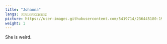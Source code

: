 ```yaml
---
title: "Johanna"
langs: 🇫🇷🇯🇵🇬🇧🇩🇪
picture: https://user-images.githubusercontent.com/5419714/236445180-192510c8-09ea-4192-9544-679ab59b23b0.png
weight: 1
---
```


She is weird.